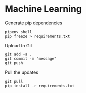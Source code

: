 # Machine Learning
Generate pip dependencies

```
pipenv shell
pip freeze > requirements.txt
```


Upload to Git

```
git add -a .
git commit -m "message"
git push
```


Pull the updates

```
git pull
pip install -r requirements.txt
```
